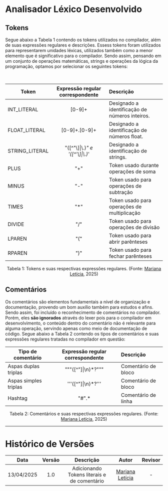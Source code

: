 # Analisador Léxico Desenvolvido 

## Tokens

Segue abaixo a Tabela 1 contendo os tokens utilizados no compilador, além de suas expressões regulares e descrições. Essess tokens foram utilizados para representarem unidades léxicas, utilizados também como a menor elemento que é significativo para o compilador. Sendo assim, pensando em um conjunto de operações matemáticas, strings e operações da lógica da programação, optamos por selecionar os seguintes tokens:

<br>

<center>

| Token |Expressão regular correspondente  |Descrição|
| --- | :--: |:--- |
| INT_LITERAL | [0-9]+  | Designado a identificação de números inteiros.  |
| FLOAT_LITERAL|[0-9]+\.[0-9]+| Designado a identificação de números float. |
| STRING_LITERAL| \"([^\"\\]\|\\.)*\"    e     \'([^\'\\]\|\\.)*\' | Designado a identificação de strings. |
|PLUS|"+"| Token usado durante operações de soma|
|MINUS|"-"|Token usado para operações de subtração|
|TIMES|"*"|Token usado para operações de multiplicação|
|DIVIDE|"/"|Token usado para operações de divisão|
|LPAREN|"("|Token usado para abrir parênteses|
|RPAREN|")"|Token usado para fechar parênteses|

Tabela 1: Tokens e suas respectivas expressões regulares. (Fonte: [Mariana Letícia](https://github.com/Marianannn), 2025)

</center>

## Comentários

Os comentários são elementos fundamentais a nível de organização e documentação, provendo um bom auxílio também para estudos e afins. Sendo assim, foi incluído o reconhecimento de comentários no compilador. Porém, eles **são ignorados** através do lexer pois para o compilador em desenvolvimento, o conteúdo dentro do comentário não é relevante para alguma operação, servindo apenas como meio de documentação de código. Segue abaixo a Tabela 2 contendo os tipos de comentários e suas expressões regulares tratadas no compilador em questão:

<center>

|Tipo de comentário|Expressão regular correspondente| Descrição|
|---|:--:|:--|
|Aspas duplas triplas|\"\"\"([^"]\|\n)*?\"\"\"|Comentário de bloco|
|Aspas simples triplas |\'\'\'([^"]\|\n)*?\'\'\'|Comentário de bloco|
|Hashtag|"#".* |Comentário de linha|

Tabela 2: Comentários e suas respectivas expressões regulares. (Fonte: [Mariana Letícia](https://github.com/Marianannn), 2025)

</center>

---

# Histórico de Versões

|**Data** | **Versão** | **Descrição** | **Autor** | **Revisor** |
|:---: | :---: | :---: | :---: | :---: |
| 13/04/2025 | 1.0 | Adicionando Tokens literais e de comentário | [Mariana Letícia](https://github.com/Marianannn) | - |